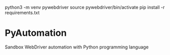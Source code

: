 python3 -m venv pywebdriver
source pywebdriver/bin/activate
pip install -r requirements.txt

# PyAutomation

Sandbox WebDriver automation with Python programming language
